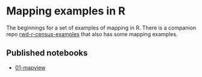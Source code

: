 # Mapping examples in R

The beginnings for a set of examples of mapping in R. There is a companion repo [rwd-r-census-examples]() that also has some mapping examples.

## Published notebooks

- [01-mapview](https://utdata.github.io/rwd-r-map-examples/01-mapview.html)
